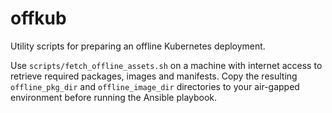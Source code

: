 # offkub

Utility scripts for preparing an offline Kubernetes deployment.

Use `scripts/fetch_offline_assets.sh` on a machine with internet access to
retrieve required packages, images and manifests. Copy the resulting
`offline_pkg_dir` and `offline_image_dir` directories to your air-gapped
environment before running the Ansible playbook.
